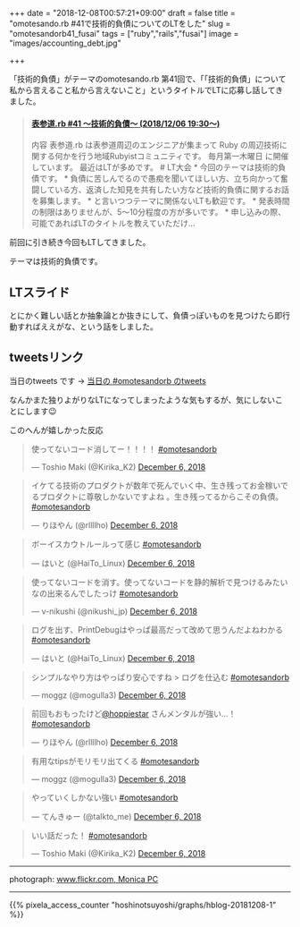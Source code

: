 +++
date = "2018-12-08T00:57:21+09:00"
draft = false
title = "omotesando.rb #41で技術的負債についてのLTをした"
slug = "omotesandorb41_fusai"
tags = ["ruby","rails","fusai"]
image = "images/accounting_debt.jpg"

+++

「技術的負債」がテーマのomotesando.rb 第41回で、「「技術的負債」について私から言えること私から言えないこと」というタイトルでLTに応募し話してきました。

<!--more-->

<blockquote class="embedly-card" data-card-key="6f257114b6df4413a3f5872a7e143278" data-card-controls="0" data-card-image="https://connpass-tokyo.s3.amazonaws.com/thumbs/22/a2/22a2ba877506389aa98531595dd9d1f0.png" data-card-type="article-full"><h4><a href="https://omotesandorb.connpass.com/event/111189/">表参道.rb #41 〜技術的負債〜 (2018/12/06 19:30〜)</a></h4><p>内容 表参道.rb は表参道周辺のエンジニアが集まって Ruby の周辺技術に関する何かを行う地域Rubyistコミュニティです。 毎月第一木曜日 に開催しています。 最近はLTが多めです。 # LT大会 * 今回のテーマは技術的負債です。 * 負債に苦しんでるので愚痴を聞いてほしい方、立ち向かって奮闘している方、返済した知見を共有したい方など技術的負債に関するお話を募集します。 * と言いつつテーマに関係ないLTも歓迎です。 * 発表時間の制限はありませんが、5〜10分程度の方が多いです。 * 申し込みの際、可能であればLTのタイトルを教えていただけ...</p></blockquote>
<script async src="//cdn.embedly.com/widgets/platform.js" charset="UTF-8"></script>

前回に引き続き今回もLTしてきました。

テーマは技術的負債です。

## LTスライド

とにかく難しい話とか抽象論とか抜きにして、負債っぽいものを見つけたら即行動すればええがな、という話をしました。


<!-- このdivがないとspeakerdeck小さくなっちゃう -->
<div style="width:400px;">
<script async class="speakerdeck-embed" data-id="d7754b8af54048b387a3d1153c6d978c" data-ratio="1.33333333333333" src="//speakerdeck.com/assets/embed.js"></script>
</div>

## tweetsリンク

当日のtweets です -> [当日の #omotesandorb のtweets](https://twitter.com/search?f=tweets&q=since%3A2018-11-08%20until%3A2018-11-09%20%23omotesandorb&src=typd)

なんかまた独りよがりなLTになってしまったような気もするが、気にしないことにします😉

このへんが嬉しかった反応

<blockquote class="twitter-tweet" data-lang="en"><p lang="ja" dir="ltr">使ってないコード消してー！！！！ <a href="https://twitter.com/hashtag/omotesandorb?src=hash&amp;ref_src=twsrc%5Etfw">#omotesandorb</a></p>&mdash; Toshio Maki (@Kirika_K2) <a href="https://twitter.com/Kirika_K2/status/1070649910167461888?ref_src=twsrc%5Etfw">December 6, 2018</a></blockquote>
<script async src="https://platform.twitter.com/widgets.js" charset="utf-8"></script>

<blockquote class="twitter-tweet" data-lang="en"><p lang="ja" dir="ltr">イケてる技術のプロダクトが数年で死んでいく中、生き残ってお金稼いでるプロダクトに尊敬しかないですよね 。生き残ってるからこその負債。 <a href="https://twitter.com/hashtag/omotesandorb?src=hash&amp;ref_src=twsrc%5Etfw">#omotesandorb</a></p>&mdash; りほやん (@rllllho) <a href="https://twitter.com/rllllho/status/1070650508430368768?ref_src=twsrc%5Etfw">December 6, 2018</a></blockquote>
<script async src="https://platform.twitter.com/widgets.js" charset="utf-8"></script>

<blockquote class="twitter-tweet" data-lang="en"><p lang="ja" dir="ltr">ボーイスカウトルールって感じ  <a href="https://twitter.com/hashtag/omotesandorb?src=hash&amp;ref_src=twsrc%5Etfw">#omotesandorb</a></p>&mdash; はいと (@HaiTo_Linux) <a href="https://twitter.com/HaiTo_Linux/status/1070650756053655552?ref_src=twsrc%5Etfw">December 6, 2018</a></blockquote>
<script async src="https://platform.twitter.com/widgets.js" charset="utf-8"></script>

<blockquote class="twitter-tweet" data-lang="en"><p lang="ja" dir="ltr">使ってないコードを消す。使ってないコードを静的解析で見つけるみたいなの出来るんでしたっけ <a href="https://twitter.com/hashtag/omotesandorb?src=hash&amp;ref_src=twsrc%5Etfw">#omotesandorb</a></p>&mdash; v-nikushi (@nikushi_jp) <a href="https://twitter.com/nikushi_jp/status/1070650946164682752?ref_src=twsrc%5Etfw">December 6, 2018</a></blockquote>
<script async src="https://platform.twitter.com/widgets.js" charset="utf-8"></script>

<blockquote class="twitter-tweet" data-lang="en"><p lang="ja" dir="ltr">ログを出す、PrintDebugはやっぱ最高だって改めて思うんだよねわかる   <a href="https://twitter.com/hashtag/omotesandorb?src=hash&amp;ref_src=twsrc%5Etfw">#omotesandorb</a></p>&mdash; はいと (@HaiTo_Linux) <a href="https://twitter.com/HaiTo_Linux/status/1070651060497203200?ref_src=twsrc%5Etfw">December 6, 2018</a></blockquote>
<script async src="https://platform.twitter.com/widgets.js" charset="utf-8"></script>

<blockquote class="twitter-tweet" data-lang="en"><p lang="ja" dir="ltr">シンプルなやり方はやっぱり安心ですね &gt; ログを仕込む <a href="https://twitter.com/hashtag/omotesandorb?src=hash&amp;ref_src=twsrc%5Etfw">#omotesandorb</a></p>&mdash; moggz (@mogulla3) <a href="https://twitter.com/mogulla3/status/1070651356854157313?ref_src=twsrc%5Etfw">December 6, 2018</a></blockquote>
<script async src="https://platform.twitter.com/widgets.js" charset="utf-8"></script>

<blockquote class="twitter-tweet" data-lang="en"><p lang="ja" dir="ltr">前回もおもったけど<a href="https://twitter.com/hoppiestar?ref_src=twsrc%5Etfw">@hoppiestar</a> さんメンタルが強い…！ <a href="https://twitter.com/hashtag/omotesandorb?src=hash&amp;ref_src=twsrc%5Etfw">#omotesandorb</a></p>&mdash; りほやん (@rllllho) <a href="https://twitter.com/rllllho/status/1070651571933868034?ref_src=twsrc%5Etfw">December 6, 2018</a></blockquote>
<script async src="https://platform.twitter.com/widgets.js" charset="utf-8"></script>

<blockquote class="twitter-tweet" data-lang="en"><p lang="ja" dir="ltr">有用なtipsがモリモリ出てくる <a href="https://twitter.com/hashtag/omotesandorb?src=hash&amp;ref_src=twsrc%5Etfw">#omotesandorb</a></p>&mdash; moggz (@mogulla3) <a href="https://twitter.com/mogulla3/status/1070651688480960513?ref_src=twsrc%5Etfw">December 6, 2018</a></blockquote>
<script async src="https://platform.twitter.com/widgets.js" charset="utf-8"></script>

<blockquote class="twitter-tweet" data-lang="en"><p lang="ja" dir="ltr">やっていくしかない強い <a href="https://twitter.com/hashtag/omotesandorb?src=hash&amp;ref_src=twsrc%5Etfw">#omotesandorb</a></p>&mdash; てんきゅー (@talkto_me) <a href="https://twitter.com/talkto_me/status/1070651930521686018?ref_src=twsrc%5Etfw">December 6, 2018</a></blockquote>
<script async src="https://platform.twitter.com/widgets.js" charset="utf-8"></script>

<blockquote class="twitter-tweet" data-lang="en"><p lang="ja" dir="ltr">いい話だった！ <a href="https://twitter.com/hashtag/omotesandorb?src=hash&amp;ref_src=twsrc%5Etfw">#omotesandorb</a></p>&mdash; Toshio Maki (@Kirika_K2) <a href="https://twitter.com/Kirika_K2/status/1070652253202112512?ref_src=twsrc%5Etfw">December 6, 2018</a></blockquote>
<script async src="https://platform.twitter.com/widgets.js" charset="utf-8"></script>

-----

photograph: [www.flickr.com, Monica PC](https://www.flickr.com/photos/aanikap/3727266367/in/photolist-6Fndre-2b6L5aG-quFS1S-qqzpr2-7YL7QX-mvDgjp-ndBFsE-qhnor8-nuWaUe-now4Ko-9DooMJ-nAb7b8-9C9hih-2JGLp-pA5dcy-6UppKx-oPABvE-pAy6ZG-7BePJD-nwv216-jUhN4R-nB6kzL-nQQE49-np4e1u-9mqSr4-96mcMW-8itfmK-mzJHPp-9V9DQw-7A2a6j-oQgoyY-naeBtK-8NuGDD-kNAMs1-nRBiem-2LguJD-5V7xqt-7CqcUT-fieH62-e72GVX-ccbVxb-7yBCJE-7iQYRG-6wbMJJ-pWe3Nq-ehmXiq-iWPquy-25p8mRn-8fankk-8h1Atr)

<script type="text/javascript" src="/js/prism.js" async></script>

---

{{% pixela_access_counter "hoshinotsuyoshi/graphs/hblog-20181208-1" %}}
